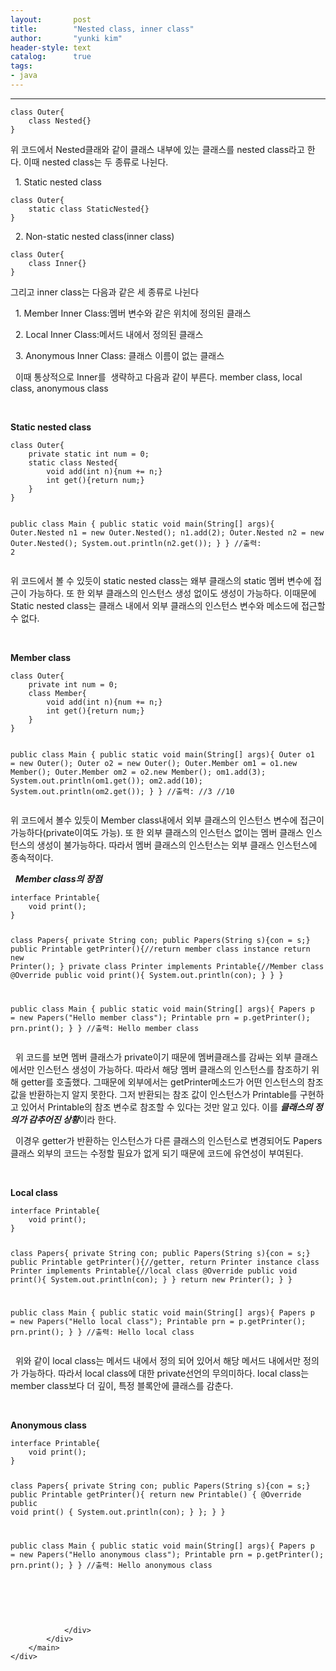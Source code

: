 ```yaml
---
layout:       post
title:        "Nested class, inner class"
author:       "yunki kim"
header-style: text
catalog:      true
tags: 
- java
---
```


<head></head>
<body id="tt-body-page" class="">
<div id="wrap" class="wrap-right">
    <div id="container">
        <main class="main ">
            <div class="area-main">
                <div class="area-view">
                    <div class="article-header"></div>
                    <hr>
                    <div class="article-view">
                        <div class="contents_style">
                            <pre id="code_1620185801764" class="java" data-ke-language="java" data-ke-type="codeblock"><code>class Outer{
	class Nested{}
}</code></pre>
<p>위 코드에서 Nested클래와 같이 클래스 내부에 있는 클래스를 nested class라고 한다. 이때 nested class는 두 종류로 나뉜다.</p>
<p>&nbsp; 1. Static nested class</p>
<pre id="code_1620185911446" class="java" data-ke-language="java" data-ke-type="codeblock"><code>class Outer{
    static class StaticNested{}
}</code></pre>
<p>&nbsp; 2. Non-static nested class(inner class)</p>
<pre id="code_1620185932692" class="java" data-ke-language="java" data-ke-type="codeblock"><code>class Outer{
    class Inner{}
}</code></pre>
<p>그리고 inner class는 다음과 같은 세 종류로 나뉜다</p>
<p>&nbsp; 1. Member Inner Class:멤버 변수와 같은 위치에 정의된 클래스</p>
<p>&nbsp; 2. Local Inner Class:메서드 내에서 정의된 클래스</p>
<p>&nbsp; 3. Anonymous Inner Class: 클래스 이름이 없는 클래스</p>
<p>&nbsp; 이때 통상적으로 Inner를&nbsp; 생략하고 다음과 같이 부른다. member class, local class, anonymous class</p>
<p>&nbsp;</p>
<p><b>Static nested class</b></p>
<pre id="code_1620186300900" class="java" data-ke-language="java" data-ke-type="codeblock"><code>class Outer{
    private static int num = 0;
    static class Nested{
        void add(int n){num += n;}
        int get(){return num;}
    }
}

public class Main {
    public static void main(String[] args){
        Outer.Nested n1 = new Outer.Nested();
        n1.add(2);
        Outer.Nested n2 = new Outer.Nested();
        System.out.println(n2.get());
    }
}
//출력: 2</code></pre>
<p>위 코드에서 볼 수 있듯이 static nested class는 왜부 클래스의 static 멤버 변수에 접근이 가능하다. 또 한 외부 클래스의 인스턴스 생성 없이도 생성이 가능하다. 이때문에 Static nested class는 클래스 내에서 외부 클래스의 인스턴스 변수와 메소드에 접근할 수 없다.</p>
<p>&nbsp;</p>
<p><b>Member class</b></p>
<pre id="code_1620186678370" class="java" data-ke-language="java" data-ke-type="codeblock"><code>class Outer{
    private int num = 0;
    class Member{
        void add(int n){num += n;}
        int get(){return num;}
    }
}

public class Main {
    public static void main(String[] args){
        Outer o1 = new Outer();
        Outer o2 = new Outer();
        Outer.Member om1 = o1.new Member();
        Outer.Member om2 = o2.new Member();
        om1.add(3);
        System.out.println(om1.get());
        om2.add(10);
        System.out.println(om2.get());
    }
}
//출력:
//3
//10</code></pre>
<p>위 코드에서 볼수 있듯이 Member class내에서 외부 클래스의 인스턴스 변수에 접근이 가능하다(private이여도 가능). 또 한 외부 클래스의 인스턴스 없이는 멤버 클래스 인스턴스의 생성이 불가능하다. 따라서 멤버 클래스의 인스턴스는 외부 클래스 인스턴스에 종속적이다.</p>
<p>&nbsp;&nbsp;<i><b>Member class의 장점</b></i></p>
<pre id="code_1620187206244" class="java" data-ke-language="java" data-ke-type="codeblock"><code>interface Printable{
    void print();
}

class Papers{
    private String con;
    public Papers(String s){con = s;}
    public Printable getPrinter(){//return member class instance
        return new Printer();
    }
    private class Printer implements Printable{//Member class
        @Override public void print(){
            System.out.println(con);
        }
    }
}

public class Main {
    public static void main(String[] args){
       Papers p = new Papers("Hello member class");
       Printable prn = p.getPrinter();
       prn.print();
    }
}
//출력: Hello member class</code></pre>
<p>&nbsp; 위 코드를 보면 멤버 클래스가 private이기 때문에 멤버클래스를 감싸는 외부 클래스 에서만 인스턴스 생성이 가능하다. 따라서 해당 멤버 클래스의 인스턴스를 참조하기 위해 getter를 호출했다. 그때문에 외부에서는 getPrinter메소드가 어떤 인스턴스의 참조값을 반환하는지 알지 못한다. 그저 반환되는 참조 값이 인스턴스가 Printable를 구현하고 있어서 Printable의 참조 변수로 참조할 수 있다는 것만 알고 있다. 이를 <i><b>클래스의 정의가 감추어진 상황</b></i>이라 한다.&nbsp;</p>
<p>&nbsp; 이경우 getter가 반환하는 인스턴스가 다른 클래스의 인스턴스로 변경되어도 Papers클래스 외부의 코드는 수정할 필요가 없게 되기 때문에 코드에 유연성이 부여된다.&nbsp;</p>
<p>&nbsp;</p>
<p><b>Local class</b></p>
<pre id="code_1620187856851" class="java" data-ke-language="java" data-ke-type="codeblock"><code>interface Printable{
    void print();
}

class Papers{
    private String con;
    public Papers(String s){con = s;}
    public Printable getPrinter(){//getter, return Printer instance
        class Printer implements Printable{//local class
            @Override public void print(){
                System.out.println(con);
            }
        }
        return new Printer();
    }
}

public class Main {
    public static void main(String[] args){
       Papers p = new Papers("Hello local class");
       Printable prn = p.getPrinter();
       prn.print();
    }
}
//출력: Hello local class</code></pre>
<p>&nbsp; 위와 같이 local class는 메서드 내에서 정의 되어 있어서 해당 메서드 내에서만 정의가 가능하다. 따라서 local class에 대한 private선언의 무의미하다. local class는 member class보다 더 깊이, 특정 블록안에 클래스를 감춘다.</p>
<p>&nbsp;</p>
<p><b>Anonymous class</b></p>
<pre id="code_1620188219393" class="java" data-ke-language="java" data-ke-type="codeblock"><code>interface Printable{
    void print();
}

class Papers{
    private String con;
    public Papers(String s){con = s;}
   public Printable getPrinter(){
        return new Printable() {
            @Override
            public void print() {
                System.out.println(con);
            }
        };
   }
}

public class Main {
    public static void main(String[] args){
       Papers p = new Papers("Hello anonymous class");
       Printable prn = p.getPrinter();
       prn.print();
    }
}
//출력: Hello anonymous class</code></pre>
<p>&nbsp;</p>
                        </div>
                        <br>
                        <div class="tags"></div>
                    </div>
                    
                </div>
            </div>
        </main>
    </div>
</div>


</body>